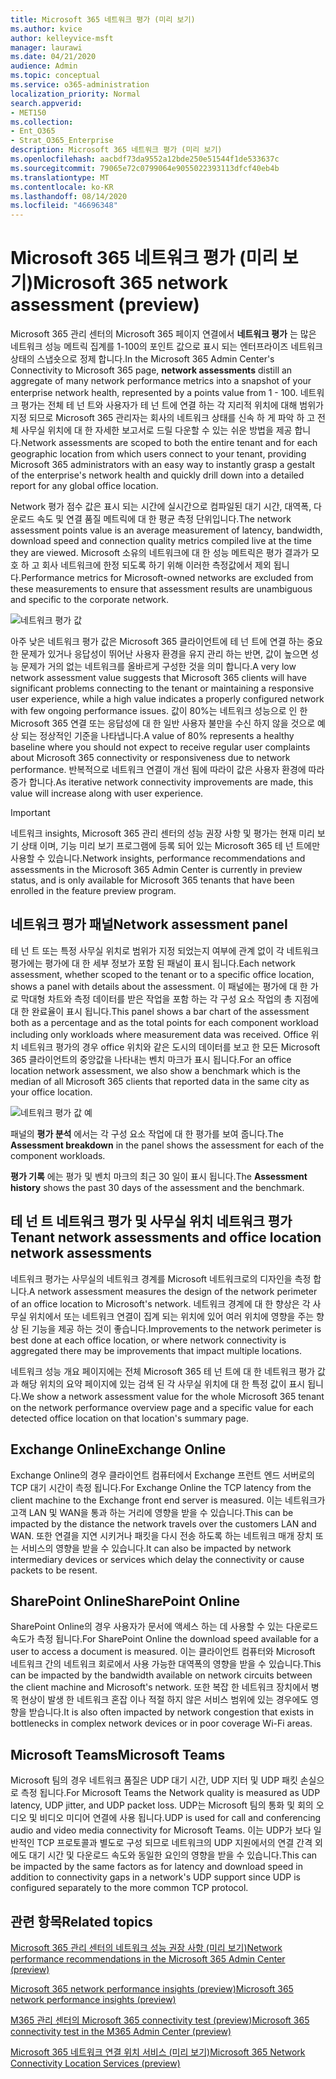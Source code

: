 ```yaml
---
title: Microsoft 365 네트워크 평가 (미리 보기)
ms.author: kvice
author: kelleyvice-msft
manager: laurawi
ms.date: 04/21/2020
audience: Admin
ms.topic: conceptual
ms.service: o365-administration
localization_priority: Normal
search.appverid:
- MET150
ms.collection:
- Ent_O365
- Strat_O365_Enterprise
description: Microsoft 365 네트워크 평가 (미리 보기)
ms.openlocfilehash: aacbdf73da9552a12bde250e51544f1de533637c
ms.sourcegitcommit: 79065e72c0799064e9055022393113dfcf40eb4b
ms.translationtype: MT
ms.contentlocale: ko-KR
ms.lasthandoff: 08/14/2020
ms.locfileid: "46696348"
---
```

# <a name="microsoft-365-network-assessment-preview"></a><span data-ttu-id="8fba7-103">Microsoft 365 네트워크 평가 (미리 보기)</span><span class="sxs-lookup"><span data-stu-id="8fba7-103">Microsoft 365 network assessment (preview)</span></span>

<span data-ttu-id="8fba7-104">Microsoft 365 관리 센터의 Microsoft 365 페이지 연결에서 **네트워크 평가** 는 많은 네트워크 성능 메트릭 집계를 1-100의 포인트 값으로 표시 되는 엔터프라이즈 네트워크 상태의 스냅숏으로 정제 합니다.</span><span class="sxs-lookup"><span data-stu-id="8fba7-104">In the Microsoft 365 Admin Center's Connectivity to Microsoft 365 page, **network assessments** distill an aggregate of many network performance metrics into a snapshot of your enterprise network health, represented by a points value from 1 - 100.</span></span> <span data-ttu-id="8fba7-105">네트워크 평가는 전체 테 넌 트와 사용자가 테 넌 트에 연결 하는 각 지리적 위치에 대해 범위가 지정 되므로 Microsoft 365 관리자는 회사의 네트워크 상태를 신속 하 게 파악 하 고 전체 사무실 위치에 대 한 자세한 보고서로 드릴 다운할 수 있는 쉬운 방법을 제공 합니다.</span><span class="sxs-lookup"><span data-stu-id="8fba7-105">Network assessments are scoped to both the entire tenant and for each geographic location from which users connect to your tenant, providing Microsoft 365 administrators with an easy way to instantly grasp a gestalt of the enterprise's network health and quickly drill down into a detailed report for any global office location.</span></span>

<span data-ttu-id="8fba7-106">Network 평가 점수 값은 표시 되는 시간에 실시간으로 컴파일된 대기 시간, 대역폭, 다운로드 속도 및 연결 품질 메트릭에 대 한 평균 측정 단위입니다.</span><span class="sxs-lookup"><span data-stu-id="8fba7-106">The network assessment points value is an average measurement of latency, bandwidth, download speed and connection quality metrics compiled live at the time they are viewed.</span></span> <span data-ttu-id="8fba7-107">Microsoft 소유의 네트워크에 대 한 성능 메트릭은 평가 결과가 모호 하 고 회사 네트워크에 한정 되도록 하기 위해 이러한 측정값에서 제외 됩니다.</span><span class="sxs-lookup"><span data-stu-id="8fba7-107">Performance metrics for Microsoft-owned networks are excluded from these measurements to ensure that assessment results are unambiguous and specific to the corporate network.</span></span>

![네트워크 평가 값](../media/m365-mac-perf/m365-mac-perf-overview-score-top.png)

<span data-ttu-id="8fba7-109">아주 낮은 네트워크 평가 값은 Microsoft 365 클라이언트에 테 넌 트에 연결 하는 중요 한 문제가 있거나 응답성이 뛰어난 사용자 환경을 유지 관리 하는 반면, 값이 높으면 성능 문제가 거의 없는 네트워크를 올바르게 구성한 것을 의미 합니다.</span><span class="sxs-lookup"><span data-stu-id="8fba7-109">A very low network assessment value suggests that Microsoft 365 clients will have significant problems connecting to the tenant or maintaining a responsive user experience, while a high value indicates a properly configured network with few ongoing performance issues.</span></span> <span data-ttu-id="8fba7-110">값이 80%는 네트워크 성능으로 인 한 Microsoft 365 연결 또는 응답성에 대 한 일반 사용자 불만을 수신 하지 않을 것으로 예상 되는 정상적인 기준을 나타냅니다.</span><span class="sxs-lookup"><span data-stu-id="8fba7-110">A value of 80% represents a healthy baseline where you should not expect to receive regular user complaints about Microsoft 365 connectivity or responsiveness due to network performance.</span></span> <span data-ttu-id="8fba7-111">반복적으로 네트워크 연결이 개선 됨에 따라이 값은 사용자 환경에 따라 증가 합니다.</span><span class="sxs-lookup"><span data-stu-id="8fba7-111">As iterative network connectivity improvements are made, this value will increase along with user experience.</span></span>

>[!IMPORTANT]
><span data-ttu-id="8fba7-112">네트워크 insights, Microsoft 365 관리 센터의 성능 권장 사항 및 평가는 현재 미리 보기 상태 이며, 기능 미리 보기 프로그램에 등록 되어 있는 Microsoft 365 테 넌 트에만 사용할 수 있습니다.</span><span class="sxs-lookup"><span data-stu-id="8fba7-112">Network insights, performance recommendations and assessments in the Microsoft 365 Admin Center is currently in preview status, and is only available for Microsoft 365 tenants that have been enrolled in the feature preview program.</span></span>

## <a name="network-assessment-panel"></a><span data-ttu-id="8fba7-113">네트워크 평가 패널</span><span class="sxs-lookup"><span data-stu-id="8fba7-113">Network assessment panel</span></span>

<span data-ttu-id="8fba7-114">테 넌 트 또는 특정 사무실 위치로 범위가 지정 되었는지 여부에 관계 없이 각 네트워크 평가에는 평가에 대 한 세부 정보가 포함 된 패널이 표시 됩니다.</span><span class="sxs-lookup"><span data-stu-id="8fba7-114">Each network assessment, whether scoped to the tenant or to a specific office location, shows a panel with details about the assessment.</span></span> <span data-ttu-id="8fba7-115">이 패널에는 평가에 대 한 가로 막대형 차트와 측정 데이터를 받은 작업을 포함 하는 각 구성 요소 작업의 총 지점에 대 한 완료율이 표시 됩니다.</span><span class="sxs-lookup"><span data-stu-id="8fba7-115">This panel shows a bar chart of the assessment both as a percentage and as the total points for each component workload including only workloads where measurement data was received.</span></span> <span data-ttu-id="8fba7-116">Office 위치 네트워크 평가의 경우 office 위치와 같은 도시의 데이터를 보고 한 모든 Microsoft 365 클라이언트의 중앙값을 나타내는 벤치 마크가 표시 됩니다.</span><span class="sxs-lookup"><span data-stu-id="8fba7-116">For an office location network assessment, we also show a benchmark which is the median of all Microsoft 365 clients that reported data in the same city as your office location.</span></span>

![네트워크 평가 값 예](../media/m365-mac-perf/m365-mac-perf-overview-score.png)

<span data-ttu-id="8fba7-118">패널의 **평가 분석** 에서는 각 구성 요소 작업에 대 한 평가를 보여 줍니다.</span><span class="sxs-lookup"><span data-stu-id="8fba7-118">The **Assessment breakdown** in the panel shows the assessment for each of the component workloads.</span></span>

<span data-ttu-id="8fba7-119">**평가 기록** 에는 평가 및 벤치 마크의 최근 30 일이 표시 됩니다.</span><span class="sxs-lookup"><span data-stu-id="8fba7-119">The **Assessment history** shows the past 30 days of the assessment and the benchmark.</span></span>

## <a name="tenant-network-assessments-and-office-location-network-assessments"></a><span data-ttu-id="8fba7-120">테 넌 트 네트워크 평가 및 사무실 위치 네트워크 평가</span><span class="sxs-lookup"><span data-stu-id="8fba7-120">Tenant network assessments and office location network assessments</span></span>

<span data-ttu-id="8fba7-121">네트워크 평가는 사무실의 네트워크 경계를 Microsoft 네트워크로의 디자인을 측정 합니다.</span><span class="sxs-lookup"><span data-stu-id="8fba7-121">A network assessment measures the design of the network perimeter of an office location to Microsoft's network.</span></span> <span data-ttu-id="8fba7-122">네트워크 경계에 대 한 향상은 각 사무실 위치에서 또는 네트워크 연결이 집계 되는 위치에 있어 여러 위치에 영향을 주는 향상 된 기능을 제공 하는 것이 좋습니다.</span><span class="sxs-lookup"><span data-stu-id="8fba7-122">Improvements to the network perimeter is best done at each office location, or where network connectivity is aggregated there may be improvements that impact multiple locations.</span></span>

<span data-ttu-id="8fba7-123">네트워크 성능 개요 페이지에는 전체 Microsoft 365 테 넌 트에 대 한 네트워크 평가 값과 해당 위치의 요약 페이지에 있는 검색 된 각 사무실 위치에 대 한 특정 값이 표시 됩니다.</span><span class="sxs-lookup"><span data-stu-id="8fba7-123">We show a network assessment value for the whole Microsoft 365 tenant on the network performance overview page and a specific value for each detected office location on that location's summary page.</span></span>

## <a name="exchange-online"></a><span data-ttu-id="8fba7-124">Exchange Online</span><span class="sxs-lookup"><span data-stu-id="8fba7-124">Exchange Online</span></span>

<span data-ttu-id="8fba7-125">Exchange Online의 경우 클라이언트 컴퓨터에서 Exchange 프런트 엔드 서버로의 TCP 대기 시간이 측정 됩니다.</span><span class="sxs-lookup"><span data-stu-id="8fba7-125">For Exchange Online the TCP latency from the client machine to the Exchange front end server is measured.</span></span> <span data-ttu-id="8fba7-126">이는 네트워크가 고객 LAN 및 WAN을 통과 하는 거리에 영향을 받을 수 있습니다.</span><span class="sxs-lookup"><span data-stu-id="8fba7-126">This can be impacted by the distance the network travels over the customers LAN and WAN.</span></span> <span data-ttu-id="8fba7-127">또한 연결을 지연 시키거나 패킷을 다시 전송 하도록 하는 네트워크 매개 장치 또는 서비스의 영향을 받을 수 있습니다.</span><span class="sxs-lookup"><span data-stu-id="8fba7-127">It can also be impacted by network intermediary devices or services which delay the connectivity or cause packets to be resent.</span></span>

## <a name="sharepoint-online"></a><span data-ttu-id="8fba7-128">SharePoint Online</span><span class="sxs-lookup"><span data-stu-id="8fba7-128">SharePoint Online</span></span>

<span data-ttu-id="8fba7-129">SharePoint Online의 경우 사용자가 문서에 액세스 하는 데 사용할 수 있는 다운로드 속도가 측정 됩니다.</span><span class="sxs-lookup"><span data-stu-id="8fba7-129">For SharePoint Online the download speed available for a user to access a document is measured.</span></span> <span data-ttu-id="8fba7-130">이는 클라이언트 컴퓨터와 Microsoft 네트워크 간의 네트워크 회로에서 사용 가능한 대역폭의 영향을 받을 수 있습니다.</span><span class="sxs-lookup"><span data-stu-id="8fba7-130">This can be impacted by the bandwidth available on network circuits between the client machine and Microsoft's network.</span></span> <span data-ttu-id="8fba7-131">또한 복잡 한 네트워크 장치에서 병목 현상이 발생 한 네트워크 혼잡 이나 적절 하지 않은 서비스 범위에 있는 경우에도 영향을 받습니다.</span><span class="sxs-lookup"><span data-stu-id="8fba7-131">It is also often impacted by network congestion that exists in bottlenecks in complex network devices or in poor coverage Wi-Fi areas.</span></span>

## <a name="microsoft-teams"></a><span data-ttu-id="8fba7-132">Microsoft Teams</span><span class="sxs-lookup"><span data-stu-id="8fba7-132">Microsoft Teams</span></span>

<span data-ttu-id="8fba7-133">Microsoft 팀의 경우 네트워크 품질은 UDP 대기 시간, UDP 지터 및 UDP 패킷 손실으로 측정 됩니다.</span><span class="sxs-lookup"><span data-stu-id="8fba7-133">For Microsoft Teams the Network quality is measured as UDP latency, UDP jitter, and UDP packet loss.</span></span> <span data-ttu-id="8fba7-134">UDP는 Microsoft 팀의 통화 및 회의 오디오 및 비디오 미디어 연결에 사용 됩니다.</span><span class="sxs-lookup"><span data-stu-id="8fba7-134">UDP is used for call and conferencing audio and video media connectivity for Microsoft Teams.</span></span> <span data-ttu-id="8fba7-135">이는 UDP가 보다 일반적인 TCP 프로토콜과 별도로 구성 되므로 네트워크의 UDP 지원에서의 연결 간격 외에도 대기 시간 및 다운로드 속도와 동일한 요인의 영향을 받을 수 있습니다.</span><span class="sxs-lookup"><span data-stu-id="8fba7-135">This can be impacted by the same factors as for latency and download speed in addition to connectivity gaps in a network's UDP support since UDP is configured separately to the more common TCP protocol.</span></span>

## <a name="related-topics"></a><span data-ttu-id="8fba7-136">관련 항목</span><span class="sxs-lookup"><span data-stu-id="8fba7-136">Related topics</span></span>

[<span data-ttu-id="8fba7-137">Microsoft 365 관리 센터의 네트워크 성능 권장 사항 (미리 보기)</span><span class="sxs-lookup"><span data-stu-id="8fba7-137">Network performance recommendations in the Microsoft 365 Admin Center (preview)</span></span>](office-365-network-mac-perf-overview.md)

[<span data-ttu-id="8fba7-138">Microsoft 365 network performance insights (preview)</span><span class="sxs-lookup"><span data-stu-id="8fba7-138">Microsoft 365 network performance insights (preview)</span></span>](office-365-network-mac-perf-insights.md)

[<span data-ttu-id="8fba7-139">M365 관리 센터의 Microsoft 365 connectivity test (preview)</span><span class="sxs-lookup"><span data-stu-id="8fba7-139">Microsoft 365 connectivity test in the M365 Admin Center (preview)</span></span>](office-365-network-mac-perf-onboarding-tool.md)

[<span data-ttu-id="8fba7-140">Microsoft 365 네트워크 연결 위치 서비스 (미리 보기)</span><span class="sxs-lookup"><span data-stu-id="8fba7-140">Microsoft 365 Network Connectivity Location Services (preview)</span></span>](office-365-network-mac-location-services.md)
